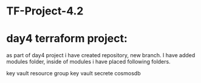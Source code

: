 # TF-Project-4.2
# day4 terraform project:

as part of day4 project i have created repository, new branch. I have added modules folder, inside of modules i have placed following folders.

key vault
resource group
key vault secrete
cosmosdb